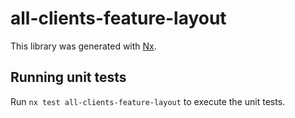 # all-clients-feature-layout

This library was generated with [Nx](https://nx.dev).

## Running unit tests

Run `nx test all-clients-feature-layout` to execute the unit tests.
